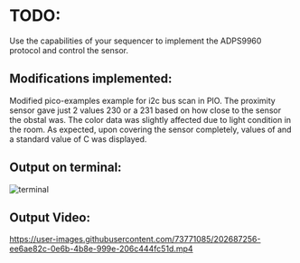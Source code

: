 # TODO:

Use the capabilities of your sequencer to implement the ADPS9960 protocol and control the sensor.



## Modifications implemented:
Modified pico-examples example for i2c bus scan in PIO. The proximity sensor gave just 2 values 230 or a 231 based on how close to the sensor 
the obstal was. The color data was slightly affected due to light condition in the room. As expected, upon covering the sensor completely, values of and 
a standard value of C was displayed. 

## Output on terminal:
![terminal](https://user-images.githubusercontent.com/73771085/202685125-de9c0531-6965-451e-a0e6-c4c2e2bd9846.jpeg)

## Output Video:
https://user-images.githubusercontent.com/73771085/202687256-ee6ae82c-0e6b-4b8e-999e-206c444fc51d.mp4

